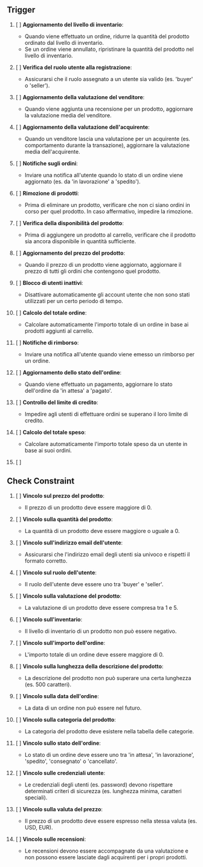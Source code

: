 ## Trigger

1. [ ] **Aggiornamento del livello di inventario**:
   - Quando viene effettuato un ordine, ridurre la quantità del prodotto ordinato dal livello di inventario.
   - Se un ordine viene annullato, ripristinare la quantità del prodotto nel livello di inventario.

2. [ ] **Verifica del ruolo utente alla registrazione**:
   - Assicurarsi che il ruolo assegnato a un utente sia valido (es. 'buyer' o 'seller').

3. [ ] **Aggiornamento della valutazione del venditore**:
   - Quando viene aggiunta una recensione per un prodotto, aggiornare la valutazione media del venditore.

4. [ ] **Aggiornamento della valutazione dell'acquirente**:
   - Quando un venditore lascia una valutazione per un acquirente (es. comportamento durante la transazione), aggiornare la valutazione media dell'acquirente.

5. [ ] **Notifiche sugli ordini**:
   - Inviare una notifica all'utente quando lo stato di un ordine viene aggiornato (es. da 'in lavorazione' a 'spedito').

6. [ ] **Rimozione di prodotti**:
   - Prima di eliminare un prodotto, verificare che non ci siano ordini in corso per quel prodotto. In caso affermativo, impedire la rimozione.

7. [ ] **Verifica della disponibilità del prodotto**:
   - Prima di aggiungere un prodotto al carrello, verificare che il prodotto sia ancora disponibile in quantità sufficiente.

8. [ ] **Aggiornamento del prezzo del prodotto**: 
   - Quando il prezzo di un prodotto viene aggiornato, aggiornare il prezzo di tutti gli ordini che contengono quel prodotto.

9. [ ] **Blocco di utenti inattivi**:
   - Disattivare automaticamente gli account utente che non sono stati utilizzati per un certo periodo di tempo.

10. [ ] **Calcolo del totale ordine**:
    - Calcolare automaticamente l'importo totale di un ordine in base ai prodotti aggiunti al carrello.

11. [ ] **Notifiche di rimborso**:
    - Inviare una notifica all'utente quando viene emesso un rimborso per un ordine.

12. [ ] **Aggiornamento dello stato dell'ordine**:
    - Quando viene effettuato un pagamento, aggiornare lo stato dell'ordine da 'in attesa' a 'pagato'.

13. [ ] **Controllo del limite di credito**:
    - Impedire agli utenti di effettuare ordini se superano il loro limite di credito.

14. [ ] **Calcolo del totale speso**:
    - Calcolare automaticamente l'importo totale speso da un utente in base ai suoi ordini.

15. [ ] 

## Check Constraint

1. [ ] **Vincolo sul prezzo del prodotto**:
   - Il prezzo di un prodotto deve essere maggiore di 0.

2. [ ] **Vincolo sulla quantità del prodotto**:
   - La quantità di un prodotto deve essere maggiore o uguale a 0.

3. [ ] **Vincolo sull'indirizzo email dell'utente**:
   - Assicurarsi che l'indirizzo email degli utenti sia univoco e rispetti il formato corretto.

4. [ ] **Vincolo sul ruolo dell'utente**:
   - Il ruolo dell'utente deve essere uno tra 'buyer' e 'seller'.

5. [ ] **Vincolo sulla valutazione del prodotto**:
   - La valutazione di un prodotto deve essere compresa tra 1 e 5.

6. [ ] **Vincolo sull'inventario**:
   - Il livello di inventario di un prodotto non può essere negativo.

7. [ ] **Vincolo sull'importo dell'ordine**:
   - L'importo totale di un ordine deve essere maggiore di 0.

8. [ ] **Vincolo sulla lunghezza della descrizione del prodotto**:
   - La descrizione del prodotto non può superare una certa lunghezza (es. 500 caratteri).

9. [ ] **Vincolo sulla data dell'ordine**:
   - La data di un ordine non può essere nel futuro.

10. [ ] **Vincolo sulla categoria del prodotto**:
    - La categoria del prodotto deve esistere nella tabella delle categorie.

11. [ ] **Vincolo sullo stato dell'ordine**:
    - Lo stato di un ordine deve essere uno tra 'in attesa', 'in lavorazione', 'spedito', 'consegnato' o 'cancellato'.

12. [ ] **Vincolo sulle credenziali utente**:
    - Le credenziali degli utenti (es. password) devono rispettare determinati criteri di sicurezza (es. lunghezza minima, caratteri speciali).

13. [ ] **Vincolo sulla valuta del prezzo**:
    - Il prezzo di un prodotto deve essere espresso nella stessa valuta (es. USD, EUR).

14. [ ] **Vincolo sulle recensioni**:
    - Le recensioni devono essere accompagnate da una valutazione e non possono essere lasciate dagli acquirenti per i propri prodotti.